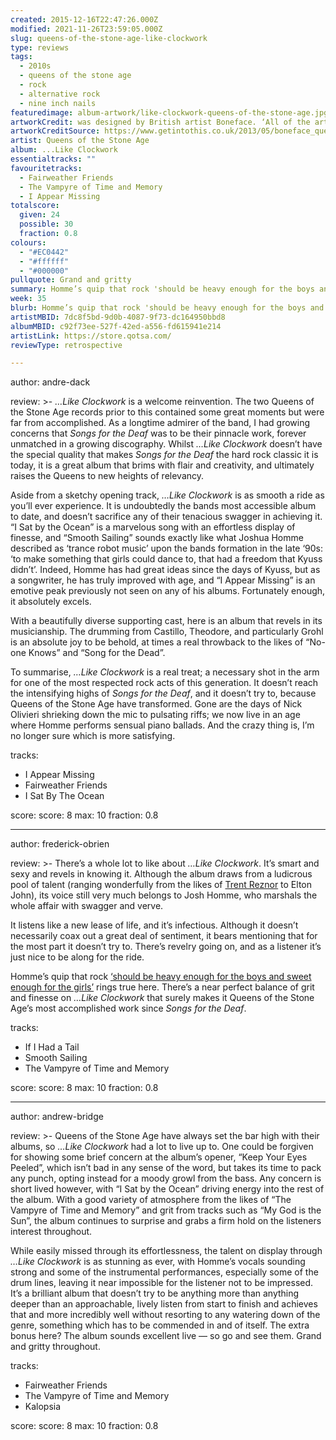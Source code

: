 ```yaml
---
created: 2015-12-16T22:47:26.000Z
modified: 2021-11-26T23:59:05.000Z
slug: queens-of-the-stone-age-like-clockwork
type: reviews
tags:
  - 2010s
  - queens of the stone age
  - rock
  - alternative rock
  - nine inch nails
featuredimage: album-artwork/like-clockwork-queens-of-the-stone-age.jpg
artworkCredit: was designed by British artist Boneface. ‘All of the artwork evolved as an extension of the title of the record,’ he said. ‘The title is ironic in the sense that the journey from album conception to creation was littered with hitches, spanners, and snares, yet it is exactly these obstacles that tend to give you the gnarliest scars and the best stories.’
artworkCreditSource: https://www.getintothis.co.uk/2013/05/boneface_queens_of_the_stone_a/
artist: Queens of the Stone Age
album: ...Like Clockwork
essentialtracks: ""
favouritetracks:
  - Fairweather Friends
  - The Vampyre of Time and Memory
  - I Appear Missing
totalscore:
  given: 24
  possible: 30
  fraction: 0.8
colours:
  - "#EC0442"
  - "#ffffff"
  - "#000000"
pullquote: Grand and gritty
summary: Homme’s quip that rock 'should be heavy enough for the boys and sweet enough for the girls' rings true here; there’s a near perfect balance of grit and finesse on ...Like Clockwork that surely makes it Queens of the Stone Age’s most accomplished work since Songs for the Deaf.
week: 35
blurb: Homme’s quip that rock 'should be heavy enough for the boys and sweet enough for the girls' rings true here; there’s a near perfect balance of grit and finesse.
artistMBID: 7dc8f5bd-9d0b-4087-9f73-dc164950bbd8
albumMBID: c92f73ee-527f-42ed-a556-fd615941e214
artistLink: https://store.qotsa.com/
reviewType: retrospective

---
```


author: andre-dack

review: >-
  _…Like Clockwork_ is a welcome reinvention. The two Queens of the Stone Age records prior to this contained some great moments but were far from accomplished. As a longtime admirer of the band, I had growing concerns that _Songs for the Deaf_ was to be their pinnacle work, forever unmatched in a growing discography. Whilst _…Like Clockwork_ doesn’t have the special quality that makes _Songs for the Deaf_ the hard rock classic it is today, it is a great album that brims with flair and creativity, and ultimately raises the Queens to new heights of relevancy.

  Aside from a sketchy opening track, _…Like Clockwork_ is as smooth a ride as you’ll ever experience. It is undoubtedly the bands most accessible album to date, and doesn’t sacrifice any of their tenacious swagger in achieving it. “I Sat by the Ocean” is a marvelous song with an effortless display of finesse, and “Smooth Sailing” sounds exactly like what Joshua Homme described as ‘trance robot music’ upon the bands formation in the late ‘90s: ‘to make something that girls could dance to, that had a freedom that Kyuss didn’t’. Indeed, Homme has had great ideas since the days of Kyuss, but as a songwriter, he has truly improved with age, and “I Appear Missing” is an emotive peak previously not seen on any of his albums. Fortunately enough, it absolutely excels.

  With a beautifully diverse supporting cast, here is an album that revels in its musicianship. The drumming from Castillo, Theodore, and particularly Grohl is an absolute joy to be behold, at times a real throwback to the likes of “No-one Knows” and “Song for the Dead”.

  To summarise, _…Like Clockwork_ is a real treat; a necessary shot in the arm for one of the most respected rock acts of this generation. It doesn’t reach the intensifying highs of _Songs for the Deaf_, and it doesn’t try to, because Queens of the Stone Age have transformed. Gone are the days of Nick Olivieri shrieking down the mic to pulsating riffs; we now live in an age where Homme performs sensual piano ballads. And the crazy thing is, I’m no longer sure which is more satisfying.

tracks:
  - I Appear Missing
  - ­­Fairweather Friends
  - ­­I Sat By The Ocean

score:
  score: 8
  max: 10
  fraction: 0.8

---

author: frederick-obrien

review: >-
  There’s a whole lot to like about _…Like Clockwork_. It’s smart and sexy and revels in knowing it. Although the album draws from a ludicrous pool of talent (ranging wonderfully from the likes of [Trent Reznor](/reviews/nine-inch-nails-bad-witch/) to Elton John), its voice still very much belongs to Josh Homme, who marshals the whole affair with swagger and verve.

  It listens like a new lease of life, and it’s infectious. Although it doesn’t necessarily coax out a great deal of sentiment, it bears mentioning that for the most part it doesn’t try to. There’s revelry going on, and as a listener it’s just nice to be along for the ride.

  Homme’s quip that rock [‘should be heavy enough for the boys and sweet enough for the girls’](https://hobbs1767.tripod.com/transcripts/ozzfest2000.html) rings true here. There’s a near perfect balance of grit and finesse on _…Like Clockwork_ that surely makes it Queens of the Stone Age’s most accomplished work since _Songs for the Deaf_.

tracks:
  - If I Had a Tail
  - ­­Smooth Sailing
  - ­­The Vampyre of Time and Memory

score:
  score: 8
  max: 10
  fraction: 0.8

---

author: andrew-bridge

review: >-
  Queens of the Stone Age have always set the bar high with their albums, so _…Like Clockwork_ had a lot to live up to. One could be forgiven for showing some brief concern at the album’s opener, “Keep Your Eyes Peeled”, which isn’t bad in any sense of the word, but takes its time to pack any punch, opting instead for a moody growl from the bass. Any concern is short lived however, with “I Sat by the Ocean” driving energy into the rest of the album. With a good variety of atmosphere from the likes of “The Vampyre of Time and Memory” and grit from tracks such as “My God is the Sun”, the album continues to surprise and grabs a firm hold on the listeners interest throughout.

  While easily missed through its effortlessness, the talent on display through _…Like Clockwork_ is as stunning as ever, with Homme’s vocals sounding strong and some of the instrumental performances, especially some of the drum lines, leaving it near impossible for the listener not to be impressed. It’s a brilliant album that doesn’t try to be anything more than anything deeper than an approachable, lively listen from start to finish and achieves that and more incredibly well without resorting to any watering down of the genre, something which has to be commended in and of itself. The extra bonus here? The album sounds excellent live — so go and see them. Grand and gritty throughout.

tracks:
  - Fairweather Friends
  - ­­The Vampyre of Time and Memory
  - ­­Kalopsia

score:
  score: 8
  max: 10
  fraction: 0.8
